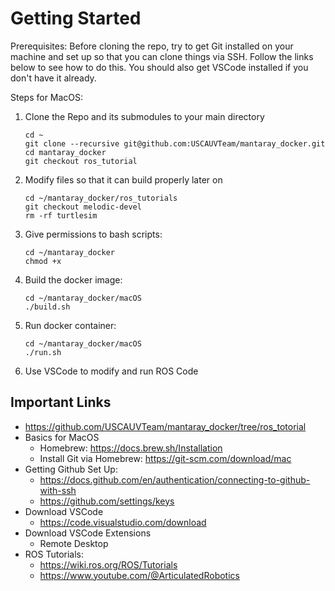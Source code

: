 # Getting Started

Prerequisites: Before cloning the repo, try to get Git installed on your machine and set up so that you can clone things via SSH. Follow the links below to see how to do this. You should also get VSCode installed if you don't have it already.

Steps for MacOS:

1. Clone the Repo and its submodules to your main directory

   ```
   cd ~
   git clone --recursive git@github.com:USCAUVTeam/mantaray_docker.git
   cd mantaray_docker
   git checkout ros_tutorial
   ```
2. Modify files so that it can build properly later on

   ```
   cd ~/mantaray_docker/ros_tutorials
   git checkout melodic-devel
   rm -rf turtlesim
   ```
3. Give permissions to bash scripts:

   ```
   cd ~/mantaray_docker
   chmod +x 
   ```
4. Build the docker image:

   ```
   cd ~/mantaray_docker/macOS
   ./build.sh
   ```
5. Run docker container:

   ```
   cd ~/mantaray_docker/macOS
   ./run.sh
   ```
6. Use VSCode to modify and run ROS Code

## Important Links

- https://github.com/USCAUVTeam/mantaray_docker/tree/ros_totorial
- Basics for MacOS
  - Homebrew: https://docs.brew.sh/Installation
  - Install Git via Homebrew: https://git-scm.com/download/mac
- Getting Github Set Up:
  - https://docs.github.com/en/authentication/connecting-to-github-with-ssh
  - https://github.com/settings/keys
- Download VSCode
  - https://code.visualstudio.com/download
- Download VSCode Extensions
  - Remote Desktop
- ROS Tutorials:
  - https://wiki.ros.org/ROS/Tutorials
  - https://www.youtube.com/@ArticulatedRobotics
